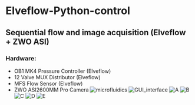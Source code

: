 # Elveflow-Python-control
## Sequential flow and image acquisition (Elveflow + ZWO ASI)
### Hardware: 
- OB1 MK4 Pressure Controller (Elveflow)
- 12 Valve MUX Distributor (Elveflow)
- MFS Flow Sensor (Elveflow)
- ZWO ASI2600MM Pro Camera
![microfluidics](https://github.com/sid6155330/Elveflow-Python-control/assets/62871230/c73d5dec-54be-41ed-b06d-46d561ab2531)
![GUI_interface](https://github.com/sid6155330/Elveflow-ZWO_ASI-Python-control/assets/62871230/cdb2e5aa-2ba3-46a0-9412-1e9e4407807a)
![A](https://github.com/sid6155330/Elveflow-Python-control/assets/62871230/f80f75a6-abb4-446e-87ff-488e1e64067e)
![B](https://github.com/sid6155330/Elveflow-Python-control/assets/62871230/e89e8ebd-7d27-4c8d-8d35-6860d74a1bb1)
![C](https://github.com/sid6155330/Elveflow-Python-control/assets/62871230/c191a3ab-496a-441b-92a2-5003c13963c5)
![D](https://github.com/sid6155330/Elveflow-Python-control/assets/62871230/1b79abdd-f702-4dd0-b687-b0786769590d)
![E](https://github.com/sid6155330/Elveflow-Python-control/assets/62871230/9b21139b-5ebc-4b33-9bba-c7c51eb21e37)


